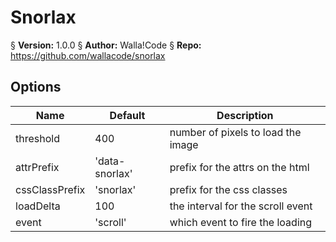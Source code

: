 # Snorlax
§    __Version:__ 1.0.0
§    __Author:__ Walla!Code
§    __Repo:__ https://github.com/wallacode/snorlax

## Options
 Name               | Default        | Description
--------------------|----------------|-------------------
threshold           | 400            | number of pixels to load the image
attrPrefix          | 'data-snorlax' | prefix for the attrs on the html
cssClassPrefix      | 'snorlax'      | prefix for the css classes
loadDelta           | 100            | the interval for the scroll event
event               | 'scroll'       | which event to fire the loading